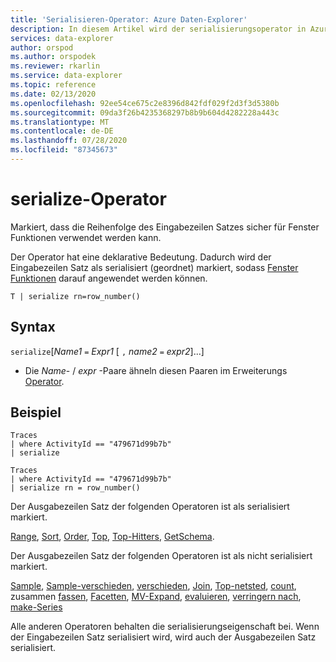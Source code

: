 ```yaml
---
title: 'Serialisieren-Operator: Azure Daten-Explorer'
description: In diesem Artikel wird der serialisierungsoperator in Azure Daten-Explorer beschrieben.
services: data-explorer
author: orspod
ms.author: orspodek
ms.reviewer: rkarlin
ms.service: data-explorer
ms.topic: reference
ms.date: 02/13/2020
ms.openlocfilehash: 92ee54ce675c2e8396d842fdf029f2d3f3d5380b
ms.sourcegitcommit: 09da3f26b4235368297b8b9b604d4282228a443c
ms.translationtype: MT
ms.contentlocale: de-DE
ms.lasthandoff: 07/28/2020
ms.locfileid: "87345673"
---
```

# <a name="serialize-operator"></a>serialize-Operator

Markiert, dass die Reihenfolge des Eingabezeilen Satzes sicher für Fenster Funktionen verwendet werden kann.

Der Operator hat eine deklarative Bedeutung. Dadurch wird der Eingabezeilen Satz als serialisiert (geordnet) markiert, sodass [Fenster Funktionen](./windowsfunctions.md) darauf angewendet werden können.

```kusto
T | serialize rn=row_number()
```

## <a name="syntax"></a>Syntax

`serialize`[*Name1* `=` *Expr1* [ `,` *name2* `=` *expr2*]...]

* Die *Name*- / *expr* -Paare ähneln diesen Paaren im Erweiterungs [Operator](./extendoperator.md).

## <a name="example"></a>Beispiel

```kusto
Traces
| where ActivityId == "479671d99b7b"
| serialize

Traces
| where ActivityId == "479671d99b7b"
| serialize rn = row_number()
```

Der Ausgabezeilen Satz der folgenden Operatoren ist als serialisiert markiert.

[Range](./rangeoperator.md), [Sort](./sortoperator.md), [Order](./orderoperator.md), [Top](./topoperator.md), [Top-Hitters](./tophittersoperator.md), [GetSchema](./getschemaoperator.md).

Der Ausgabezeilen Satz der folgenden Operatoren ist als nicht serialisiert markiert.

[Sample](./sampleoperator.md), [Sample-verschieden](./sampledistinctoperator.md), [verschieden](./distinctoperator.md), [Join](./joinoperator.md), [Top-netsted](./topnestedoperator.md), [count](./countoperator.md), zusammen [fassen](./summarizeoperator.md), [Facetten](./facetoperator.md), [MV-Expand](./mvexpandoperator.md), [evaluieren](./evaluateoperator.md), [verringern nach](./reduceoperator.md), [make-Series](./make-seriesoperator.md)

Alle anderen Operatoren behalten die serialisierungseigenschaft bei. Wenn der Eingabezeilen Satz serialisiert wird, wird auch der Ausgabezeilen Satz serialisiert.
